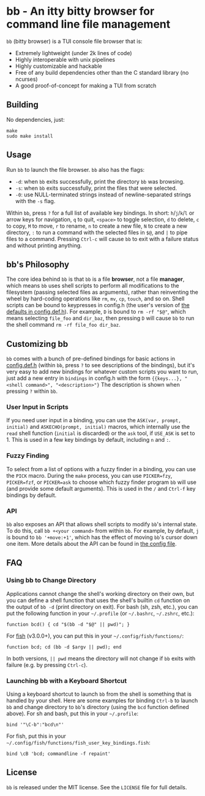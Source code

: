 # bb - An itty bitty browser for command line file management

`bb` (bitty browser) is a TUI console file browser that is:

- Extremely lightweight (under 2k lines of code)
- Highly interoperable with unix pipelines
- Highly customizable and hackable
- Free of any build dependencies other than the C standard library (no ncurses)
- A good proof-of-concept for making a TUI from scratch

## Building
No dependencies, just:

    make
    sudo make install

## Usage

Run `bb` to launch the file browser. `bb` also has the flags:

- `-d`: when `bb` exits successfully, print the directory `bb` was browsing.
- `-s`: when `bb` exits successfully, print the files that were selected.
- `-0`: use NULL-terminated strings instead of newline-separated strings with
  the `-s` flag.

Within `bb`, press `?` for a full list of available key bindings. In short:
`h`/`j`/`k`/`l` or arrow keys for navigation, `q` to quit, `<space>` to toggle
selection, `d` to delete, `c` to copy, `M` to move, `r` to rename, `n` to
create a new file, `N` to create a new directory, `:` to run a command with the
selected files in `$@`, and `|` to pipe files to a command. Pressing `Ctrl-c`
will cause `bb` to exit with a failure status and without printing anything.

## bb's Philosophy
The core idea behind `bb` is that `bb` is a file **browser**, not a file
**manager**, which means `bb` uses shell scripts to perform all modifications
to the filesystem (passing selected files as arguments), rather than
reinventing the wheel by hard-coding operations like `rm`, `mv`, `cp`, `touch`,
and so on.  Shell scripts can be bound to keypresses in config.h (the user's
version of [the defaults in config.def.h](config.def.h)). For example, `D` is
bound to `rm -rf "$@"`, which means selecting `file_foo` and `dir_baz`, then
pressing `D` will cause `bb` to run the shell command `rm -rf file_foo dir_baz`.

## Customizing bb
`bb` comes with a bunch of pre-defined bindings for basic actions in
[config.def.h](config.def.h) (within `bb`, press `?` to see descriptions of the
bindings), but it's very easy to add new bindings for whatever custom scripts
you want to run, just add a new entry in `bindings` in config.h with the form
`{{keys...}, "<shell command>", "<description>"}` The description is shown when
pressing `?` within `bb`.

### User Input in Scripts
If you need user input in a binding, you can use the `ASK(var, prompt,
initial)` and `ASKECHO(prompt, initial)` macros, which internally use the
`read` shell function (`initial` is discarded) or the `ask` tool, if `USE_ASK`
is set to 1. This is used in a few key bindings by default, including `n` and
`:`.

### Fuzzy Finding
To select from a list of options with a fuzzy finder in a binding, you can use
the `PICK` macro. During the `make` process, you can use `PICKER=fzy`,
`PICKER=fzf`, or `PICKER=ask` to choose which fuzzy finder program `bb` will
use (and provide some default arguments). This is used in the `/` and `Ctrl-f`
key bindings by default.

### API
`bb` also exposes an API that allows shell scripts to modify `bb`'s internal
state. To do this, call `bb +<your command>` from within `bb`. For example, by
default, `j` is bound to `bb '+move:+1'`, which has the effect of moving `bb`'s
cursor down one item. More details about the API can be found in [the config
file](config.def.h).

## FAQ
### Using bb to Change Directory
Applications cannot change the shell's working directory on their own, but you
can define a shell function that uses the shell's builtin `cd` function on the
output of `bb -d` (print directory on exit). For bash (sh, zsh, etc.), you can
put the following function in your `~/.profile` (or `~/.bashrc`, `~/.zshrc`,
etc.):

    function bcd() { cd "$(bb -d "$@" || pwd)"; }

For [fish](https://fishshell.com/) (v3.0.0+), you can put this in your
`~/.config/fish/functions/`:

    function bcd; cd (bb -d $argv || pwd); end

In both versions, `|| pwd` means the directory will not change if `bb` exits
with failure (e.g. by pressing `Ctrl-c`).

### Launching bb with a Keyboard Shortcut
Using a keyboard shortcut to launch `bb` from the shell is something that is
handled by your shell. Here are some examples for binding `Ctrl-b` to launch
`bb` and change directory to `bb`'s directory (using the `bcd` function defined
above). For sh and bash, put this in your `~/.profile`:

    bind '"\C-b":"bcd\n"'

For fish, put this in your `~/.config/fish/functions/fish_user_key_bindings.fish`:

    bind \cB 'bcd; commandline -f repaint'

## License
`bb` is released under the MIT license. See the `LICENSE` file for full details.
